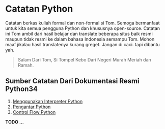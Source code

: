 # Catatan Python

Catatan berkas kuliah formal dan non-formal si Tom. Semoga bermanfaat untuk kita semua pengguna Python dan khususnya open-source. Catatan ini Tom ambil dari hasil belajar dan translate beberapa situs baik resmi maupun tidak resmi ke dalam bahasa Indonesia semampu Tom. Mohon maaf jikalau hasil translatenya kurang greget. Jangan di caci. tapi dibantu yah.

> Salam Dari Tom, Si Tompel Kebo Dari Negeri Murah Meriah dan Ramah.

## Sumber Catatan Dari Dokumentasi Resmi Python34

1. [Menggunakan Interpreter Python](catatan_python3_pf/sumur/menggunakan_interpreter_python.md)
2. [Pengantar Python](catatan_python3_pf/sumur/pengantar_python.md)
3. [Control Flow Python](catatan_python3_pf/sumur/control_flow_python.md)

**TODO ...**